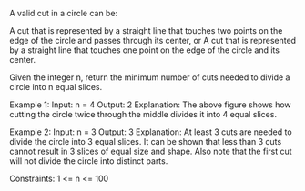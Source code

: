 A valid cut in a circle can be:

A cut that is represented by a straight line that touches two points on the edge of the circle and passes through its center, or
A cut that is represented by a straight line that touches one point on the edge of the circle and its center.

Given the integer n, return the minimum number of cuts needed to divide a circle into n equal slices.

Example 1:
Input: n = 4
Output: 2
Explanation: 
The above figure shows how cutting the circle twice through the middle divides it into 4 equal slices.


Example 2:
Input: n = 3
Output: 3
Explanation:
At least 3 cuts are needed to divide the circle into 3 equal slices. 
It can be shown that less than 3 cuts cannot result in 3 slices of equal size and shape.
Also note that the first cut will not divide the circle into distinct parts.

Constraints:
1 <= n <= 100

